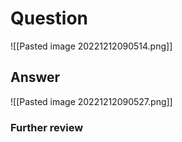 # Question
![[Pasted image 20221212090514.png]]
## Answer
![[Pasted image 20221212090527.png]]
### Further review
